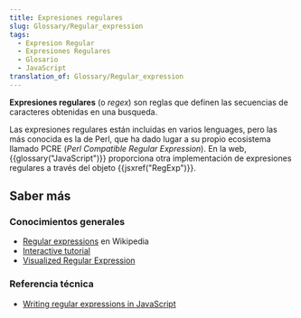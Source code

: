 ```yaml
---
title: Expresiones regulares
slug: Glossary/Regular_expression
tags:
  - Expresion Regular
  - Expresiones Regulares
  - Glosario
  - JavaScript
translation_of: Glossary/Regular_expression
---
```


**Expresiones regulares** (o _regex_) son reglas que definen las secuencias de caracteres obtenidas en una busqueda.

Las expresiones regulares están incluidas en varios lenguages, pero las más conocida es la de Perl, que ha dado lugar a su propio ecosistema llamado PCRE (_Perl Compatible Regular Expression_). En la web, {{glossary("JavaScript")}} proporciona otra implementación de expresiones regulares a través del objeto {{jsxref("RegExp")}}.

## Saber más

### Conocimientos generales

- [Regular expressions](https://es.wikipedia.org/wiki/Regular_expressions) en Wikipedia
- [Interactive tutorial](http://regexone.com/)
- [Visualized Regular Expression](http://regexper.com/)

### Referencia técnica

- [Writing regular expressions in JavaScript](/en-US/docs/Web/JavaScript/Guide/Regular_Expressions)
